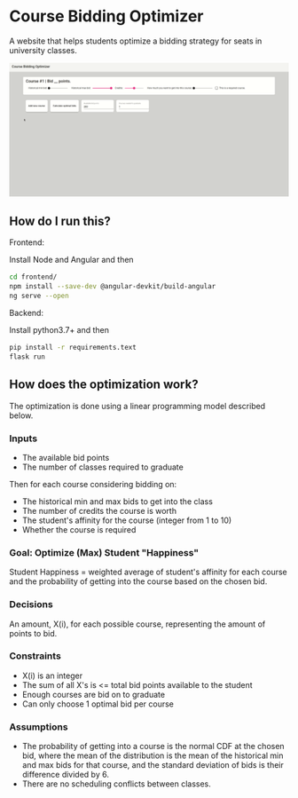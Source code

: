 # Course Bidding Optimizer #
A website that helps students optimize a bidding strategy for seats in university classes.

![Alt text](/frontend/static/demo.gif)

## How do I run this? ##

Frontend:

Install Node and Angular and then

```bash
cd frontend/
npm install --save-dev @angular-devkit/build-angular
ng serve --open
```

Backend:

Install python3.7+ and then

```bash
pip install -r requirements.text
flask run
```

## How does the optimization work? ##

The optimization is done using a linear programming model described below.

### Inputs ###

- The available bid points
- The number of classes required to graduate

Then for each course considering bidding on:
- The historical min and max bids to get into the class
- The number of credits the course is worth
- The student's affinity for the course (integer from 1 to 10)
- Whether the course is required

### Goal: Optimize (Max) Student "Happiness" ###
Student Happiness = weighted average of student's affinity for each course and the probability of getting into the course based on the chosen bid.

### Decisions ###
An amount, X(i), for each possible course, representing the amount of points to bid. 

### Constraints ###
- X(i) is an integer
- The sum of all X's is <= total bid points available to the student
- Enough courses are bid on to graduate
- Can only choose 1 optimal bid per course

### Assumptions ###
- The probability of getting into a course is the normal CDF at the chosen bid, where the mean of the distribution is the mean of the historical min and max bids for that course, and the standard deviation of bids is their difference divided by 6.
- There are no scheduling conflicts between classes.
